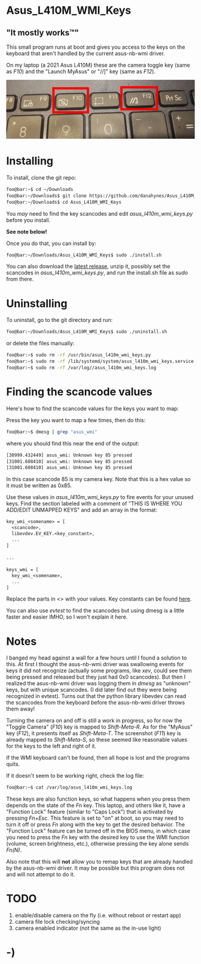 <!----------------------------------------------------------------------------->
<!-- Filename: README.md                                       /          \  -->
<!-- Project : Asus_L410M_WMI_Keys                            |     ()     | -->
<!-- Date    : 02/17/2019                                     |            | -->
<!-- Author  : Dana Hynes                                     |   \____/   | -->
<!-- License : WTFPLv2                                         \          /  -->
<!----------------------------------------------------------------------------->

# Asus_L410M_WMI_Keys
## "It mostly works™"

This small program runs at boot and gives you access to the keys on the keyboard
that aren't handled by the current asus-nb-wmi driver.

On my laptop (a 2021 Asus L410M) these are the camera toggle key (same as *F10*)
and the "Launch MyAsus" or "//]" key (same as *F12*).

![](keys.jpg)

# Installing

To install, clone the git repo:
```bash
foo@bar:~$ cd ~/Downloads
foo@bar:~/Downloads$ git clone https://github.com/danahynes/Asus_L410M_WMI_Keys
foo@bar:~/Downloads$ cd Asus_L410M_WMI_Keys
```

You *may* need to find the key scancodes and edit *asus_l410m_wmi_keys.py*
before you install.

**See note below!**

Once you do that, you can install by:
```bash
foo@bar:~/Downloads/Asus_L410M_WMI_Keys$ sudo ./install.sh
```
You can also download the
[latest release](http://github.com/danahynes/Asus_L410M_WMI_Keys/releases/latest),
unzip it, possibly set the scancodes in *asus_l410m_wmi_keys.py*, and run the
install.sh file as *sudo* from there.

# Uninstalling

To uninstall, go to the git directory and run:
```bash
foo@bar:~/Downloads/Asus_L410M_WMI_Keys$ sudo ./uninstall.sh
```

or delete the files manually:
```bash
foo@bar:~$ sudo rm -rf /usr/bin/asus_l410m_wmi_keys.py
foo@bar:~$ sudo rm -rf /lib/systemd/system/asus_l410m_wmi_keys.service
foo@bar:~$ sudo rm -rf /var/log//asus_l410m_wmi_keys.log
```

# Finding the scancode values

Here's how to find the scancode values for the keys you want to map:

Press the key you want to map a few times, then do this:
```bash
foo@bar:~$ dmesg | grep "asus_wmi"
```
where you should find this near the end of the output:
```bash
[30999.432449] asus_wmi: Unknown key 85 pressed
[31001.608410] asus_wmi: Unknown key 85 pressed
[31001.608410] asus_wmi: Unknown key 85 pressed
```

In this case scancode 85 is my camera key. Note that this is a hex value so it
must be written as 0x85.

Use these values in *asus_l410m_wmi_keys.py* to fire events for your unused
keys. Find the section labeled with a comment of "THIS IS WHERE YOU ADD/EDIT
UNMAPPED KEYS" and add an array in the format:
```python3
key_wmi_<somename> = [
  <scancode>,
  libevdev.EV_KEY.<key_constant>,
  ...
]

...

keys_wmi = [
  key_wmi_<somename>,
  ...
]
```

Replace the parts in <> with your values. Key constants can be found
[here](https://github.com/torvalds/linux/blob/master/include/uapi/linux/input-event-codes.h).

You can also use *evtest* to find the scancodes but using dmesg is a little
faster and easier IMHO, so I won't explain it here.

# Notes

I banged my head against a wall for a few hours until I found a solution to
this. At first I thought the asus-nb-wmi driver was swallowing events for keys
it did not recognize (actually some programs, like *xev*, could see them being
pressed and released but they just had 0x0 scancodes). But then I realized the
asus-nb-wmi driver was logging them in *dmesg* as "unknown" keys, but with
unique scancodes. (I did later find out they were being recognized in evtest).
Turns out that the python library libevdev can read the scancodes from the
keyboard before the asus-nb-wmi driver throws them away!

Turning the camera on and off is still a work in progress, so for now the
"Toggle Camera" (*F10*) key is mapped to *Shift-Meta-R*. As for the "MyAsus"
key (*F12*), it presents itself as *Shift-Meta-T*. The screenshot (*F11*) key
is already mapped to *Shift-Meta-S*, so these seemed like reasonable values for
the keys to the left and right of it.

If the WMI keyboard can't be found, then all hope is lost and the programs
quits.

If it doesn't seem to be working right, check the log file:
``` bash
foo@bar:~$ cat /var/log/asus_l410m_wmi_keys.log
```

These keys are also function keys, so what happens when you press them
depends on the state of the *Fn* key. This laptop, and others like it, have a
"Function Lock" feature (similar to "Caps Lock") that is activated by pressing
*Fn+Esc*. This feature is set to "on" at boot, so you may need to turn it off
or press *Fn* along with the key to get the desired behavior. The
"Function Lock" feature can be turned off in the BIOS menu, in which case you
need to press the *Fn* key with the desired key to use the WMI function (volume,
  screen brightness, etc.), otherwise pressing the key alone sends *Fn(N)*.

Also note that this will **not** allow you to remap keys that are already
handled by the asus-nb-wmi driver. It may be possible but this program does not
and will not attempt to do it.

# TODO

1. enable/disable camera on the fly (i.e. without reboot or restart app)
1. camera file lock checking/syncing
1. camera enabled indicator (not the same as the in-use light)

# -)
